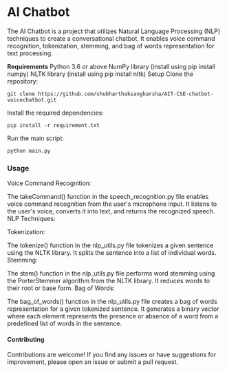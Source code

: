 # AI Chatbot

The AI Chatbot is a project that utilizes Natural Language Processing (NLP) techniques to create a conversational chatbot. It enables voice command recognition, tokenization, stemming, and bag of words representation for text processing.

**Requirements**
Python 3.6 or above
NumPy library (install using pip install numpy)
NLTK library (install using pip install nltk)
Setup
Clone the repository:

```
git clone https://github.com/shubharthaksangharsha/AIT-CSE-chatbot-voicechatbot.git
```
Install the required dependencies:
```
pip install -r requirement.txt
```
Run the main script:
```
python main.py

```

### Usage
Voice Command Recognition:

The takeCommand() function in the speech_recognition.py file enables voice command recognition from the user's microphone input.
It listens to the user's voice, converts it into text, and returns the recognized speech.
NLP Techniques:

Tokenization:

The tokenize() function in the nlp_utils.py file tokenizes a given sentence using the NLTK library.
It splits the sentence into a list of individual words.
Stemming:

The stem() function in the nlp_utils.py file performs word stemming using the PorterStemmer algorithm from the NLTK library.
It reduces words to their root or base form.
Bag of Words:

The bag_of_words() function in the nlp_utils.py file creates a bag of words representation for a given tokenized sentence.
It generates a binary vector where each element represents the presence or absence of a word from a predefined list of words in the sentence.


#### Contributing
Contributions are welcome! If you find any issues or have suggestions for improvement, please open an issue or submit a pull request.
